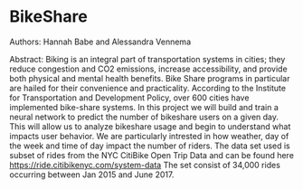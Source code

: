 # BikeShare
Authors: Hannah Babe and Alessandra Vennema

Abstract: Biking is an integral part of transportation systems in cities; they reduce congestion and CO2 emissions, increase accessibility, and provide both physical and mental health benefits. Bike Share programs in particular are hailed for their convenience and practicality. According to the Institute for Transportation and Development Policy, over 600 cities have implemented bike-share systems. In this project we will build and train a neural network to predict the number of bikeshare users on a given day. This will allow us to analyze bikeshare usage and begin to understand what impacts user behavior. We are particularly intrested in how weather, day of the week and time of day impact the number of riders. The data set used is subset of rides from the NYC CitiBike Open Trip Data and can be found here https://ride.citibikenyc.com/system-data
The set consist of 34,000 rides occurring between Jan 2015 and June 2017. 
